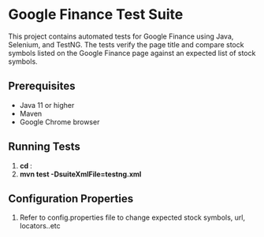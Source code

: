 # Google Finance Test Suite

This project contains automated tests for Google Finance using Java, Selenium, and TestNG. The tests verify the page title and compare stock symbols listed on the Google Finance page against an expected list of stock symbols.


## Prerequisites

- Java 11 or higher
- Maven
- Google Chrome browser

## Running Tests

1. **cd <your-project-directory>**:
2. **mvn test -DsuiteXmlFile=testng.xml**



## Configuration Properties 
1. Refer to config.properties file to change expected stock symbols, url, locators..etc
